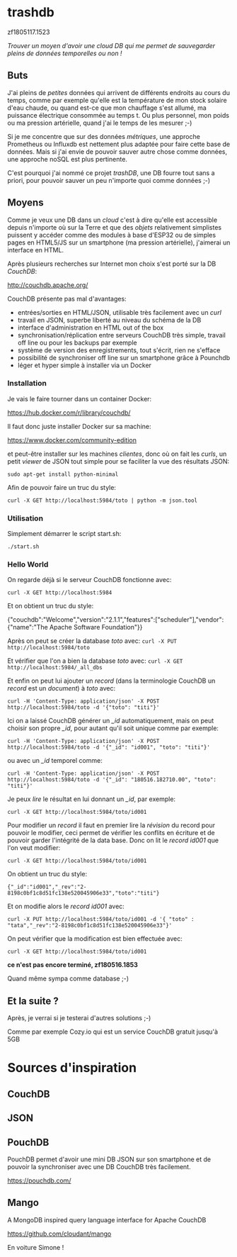 # trashdb

zf1805117.1523

*Trouver un moyen d'avoir une *cloud DB* qui me permet de sauvegarder pleins de données temporelles ou non !*

## Buts

J'ai pleins de *petites* données qui arrivent de différents endroits au cours du temps, comme par exemple qu'elle est la température de mon stock solaire d'eau chaude, ou quand est-ce que mon chauffage s'est allumé, ma puissance électrique consommée au temps t. Ou plus personnel, mon poids ou ma pression artérielle, quand j'ai le temps de les mesurer ;-)

Si je me concentre que sur des données *métriques*, une approche Prometheus ou Influxdb est nettement plus adaptée pour faire cette base de données. Mais si j'ai envie de pouvoir sauver autre chose comme données, une approche noSQL est plus pertinente.

C'est pourquoi j'ai nommé ce projet *trashDB*, une DB fourre tout sans a priori, pour pouvoir sauver un peu n'importe quoi comme données ;-)

## Moyens

Comme je veux une DB dans un *cloud* c'est à dire qu'elle est accessible depuis n'importe où sur la Terre et que des *objets* relativement simplistes puissent y accéder comme des modules à base d'ESP32 ou de simples pages en HTML5/JS sur un smartphone (ma pression artérielle), j'aimerai un interface en HTML.

Après plusieurs recherches sur Internet mon choix s'est porté sur la DB *CouchDB*:

<http://couchdb.apache.org/>

CouchDB présente pas mal d'avantages:
* entrées/sorties en HTML/JSON, utilisable très facilement avec un *curl*
* travail en JSON, superbe liberté au niveau du schéma de la DB
* interface d'administration en HTML out of the box
* synchronisation/réplication entre serveurs CouchDB très simple, travail off line ou pour les backups par exemple
* système de version des enregistrements, tout s'écrit, rien ne s'efface
* possibilité de synchroniser off line sur un smartphone grâce à Pounchdb
* léger et hyper simple à installer via un Docker

### Installation
Je vais le faire tourner dans un container Docker:

<https://hub.docker.com/r/library/couchdb/>

Il faut donc juste installer Docker sur sa machine:

https://www.docker.com/community-edition

et peut-être installer sur les machines *clientes*, donc où on fait les *curls*, un petit *viewer* de JSON tout simple pour se faciliter la vue des résultats JSON:

``sudo apt-get install python-minimal``

Afin de pouvoir faire un truc du style:

``curl -X GET http://localhost:5984/toto | python -m json.tool``


### Utilisation
Simplement démarrer le script start.sh:

``./start.sh``


### Hello World

On regarde déjà si le serveur CouchDB fonctionne avec:

``curl -X GET http://localhost:5984``

Et on obtient un truc du style:

{"couchdb":"Welcome","version":"2.1.1","features":["scheduler"],"vendor":{"name":"The Apache Software Foundation"}}

Après on peut se créer la database *toto* avec:
``curl -X PUT http://localhost:5984/toto``

Et vérifier que l'on a bien la database *toto* avec:
``curl -X GET http://localhost:5984/_all_dbs``

Et enfin on peut lui ajouter un *record* (dans la terminologie CouchDB un *record* est un *document*) à *toto* avec:

``curl -H 'Content-Type: application/json' -X POST http://localhost:5984/toto -d '{"toto": "titi"}'``

Ici on a laissé CouchDB générer un *_id* automatiquement, mais on peut choisir son propre *_id*, pour autant qu'il soit unique comme par exemple:

``curl -H 'Content-Type: application/json' -X POST http://localhost:5984/toto -d '{"_id": "id001", "toto": "titi"}'``

ou avec un *_id* temporel comme:

``curl -H 'Content-Type: application/json' -X POST http://localhost:5984/toto -d '{"_id": "180516.182710.00", "toto": "titi"}'``

Je peux *lire* le résultat en lui donnant un *_id*, par exemple:

``curl -X GET http://localhost:5984/toto/id001``

Pour modifier un *record* il faut en premier lire la *révision* du record pour pouvoir le modifier, ceci permet de vérifier les conflits en écriture et de pouvoir garder l'intégrité de la data base. Donc on lit le *record* *id001* que l'on veut modifier:

``curl -X GET http://localhost:5984/toto/id001``

On obtient un truc du style:

``{"_id":"id001","_rev":"2-8198c0bf1c8d51fc138e520045906e33","toto":"titi"}``

Et on modifie alors le *record* *id001* avec:

``curl -X PUT http://localhost:5984/toto/id001 -d '{ "toto" : "tata","_rev":"2-8198c0bf1c8d51fc138e520045906e33"}'``

On peut vérifier que la modification est bien effectuée avec:

``curl -X GET http://localhost:5984/toto/id001``


**ce n'est pas encore terminé, zf180516.1853**


Quand même sympa comme database ;-)



## Et la suite ?

Après, je verrai si je testerai d'autres solutions ;-)

Comme par exemple Cozy.io qui est un service CouchDB gratuit jusqu'à 5GB


# Sources d'inspiration

## CouchDB



## JSON


## PouchDB
PouchDB permet d'avoir une mini DB JSON sur son smartphone et de pouvoir la synchroniser avec une DB CouchDB très facilement.

https://pouchdb.com/


## Mango
A MongoDB inspired query language interface for Apache CouchDB

https://github.com/cloudant/mango



En voiture Simone !
